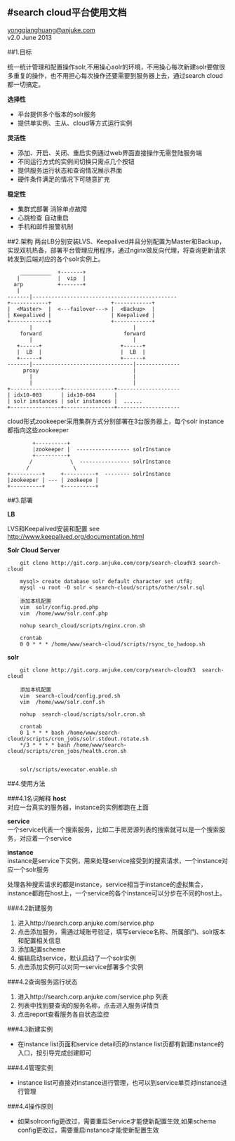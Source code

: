 #search cloud平台使用文档
---
<yongqianghuang@anjuke.com>  
v2.0 June 2013

##1.目标

统一统计管理和配置操作solr,不用操心solr的环境，不用操心每次新建solr要做很多重复的操作，也不用担心每次操作还要需要到服务器上去，通过search cloud都一切搞定。

**选择性**  

* 平台提供多个版本的solr服务
* 提供单实例、主从、cloud等方式运行实例 

**灵活性**  

* 添加、开启、关闭、重启实例通过web界面直接操作无需登陆服务端
* 不同运行方式的实例间切换只需点几个按钮
* 提供服务运行状态和查询情况展示界面
* 硬件条件满足的情况下可随意扩充

**稳定性**

* 集群式部署 消除单点故障
* 心跳检查 自动重启
* 手机和邮件报警机制

##2.架构 
两台LB分别安装LVS、Keepalived并且分别配置为Master和Backup，实现双机热备，部署平台管理应用程序，通过nginx做反向代理，将查询更新请求转发到后端对应的各个solr实例上。

        __________  +-------+
       |            |  vip  |
      arp           +-------+
       |
    -------|----------------------------------------------
    +------------+                   +------------+
    |  <Master>  |  <---failover---> |  <Backup>  |
    | Keepalived |                   | Keepalived |
    +------------+                   +------------+
           |                                |
        forward                          forward
           |                                |
       +------+                         +------+                    
       |  LB  |                         |  LB  |         
       +------+                         +------+
    -------|--------------------------------|--------------
         proxy                              |        
           |                                |         
           |                                |        
    +----------------+----------------+--------------------
    | idx10-003      | idx10-004      |
    | solr instances | solr instances |  ......
    +----------------+----------------+--------------------

cloud形式zookeeper采用集群方式分别部署在3台服务器上，每个solr instance都指向这些zookeeper
    
            +----------+  
            |zookeeper |  ----------------- solrInstance
            +----------+               
           /            \  ---------------- solrInstance
          /              \               
    +----------+     +----------+  -------- solrInstance       
    |zookeeper | --- | zookeepe | 
    +----------+     +----------+  


##3.部署

**LB**

LVS和Keepalived安装和配置 see http://www.keepalived.org/documentation.html 

**Solr Cloud Server**   


        git clone http://git.corp.anjuke.com/corp/search-cloudV3 search-cloud
        
        mysql> create database solr default character set utf8;
        mysql -u root -D solr < search-cloud/scripts/other/solr.sql
        
        添加本机配置
        vim  solr/config.prod.php  
        vim  /home/www/solr.conf.php
        
        nohup search_cloud/scripts/nginx.cron.sh
        
        crontab
        0 0 * * * /home/www/search-cloud/scripts/rsync_to_hadoop.sh
        
        

**solr**  

        git clone http://git.corp.anjuke.com/corp/search-cloudV3  search-cloud
        
        添加本机配置
        vim  search-cloud/config.prod.sh  
        vim  /home/www/solr.conf.sh  
        
        nohup  search-cloud/scripts/solr.cron.sh  
        
        crontab   
        0 1 * * * bash /home/www/search-cloud/scripts/cron_jobs/solr.stdout.rotate.sh
        */3 * * * * bash /home/www/search-cloud/scripts/cron_jobs/health.cron.sh	


        solr/scripts/execator.enable.sh
        

##4.使用方法

###4.1名词解释
**host**  
    对应一台真实的服务器，instance的实例都跑在上面   
    
**service**     
    一个service代表一个搜索服务，比如二手房房源列表的搜索就可以是一个搜索服务，对应着一个service  
    
**instance**  
    instance是service下实例，用来处理service接受到的搜索请求，一个instance对应一个solr服务  
    
处理各种搜索请求的都是instance，service相当于instance的虚拟集合，instance都跑在host上，一个service的各个instance可以分步在不同的host上。

###4.2新建服务
1. 进入http://search.corp.anjuke.com/service.php 
2. 点击添加服务，需通过域账号验证，填写serviece名称、所属部门、solr版本和配置相关信息
3. 添加配置scheme
4. 编辑启动service，默认启动了一个solr实例
5. 点击添加实例可以对同一service部署多个实例

###4.2查询服务运行状态
1. 进入http://search.corp.anjuke.com/service.php 列表
2. 列表中找到要查询的服务名称，点击进入服务详情页
3. 点击report查看服务各自状态监控

###4.3新建实例
* 在instance list页面和service detail页的instance list页都有新建instance的入口，按引导完成创建即可

###4.4管理实例
*  instance list可直接对instance进行管理，也可以到service单页对instance进行管理

###4.4操作原则
*  如果solrconfig更改过，需要重启Service才能使新配置生效,如果schema config更改过，需要重启instance才能使新配置生效

